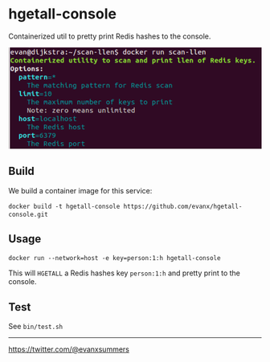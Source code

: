 
# hgetall-console

Containerized util to pretty print Redis hashes to the console.

<img src="https://raw.githubusercontent.com/evanx/scan-llen/master/docs/readme/main.png"/>

## Build

We build a container image for this service:
```
docker build -t hgetall-console https://github.com/evanx/hgetall-console.git
```

## Usage

```
docker run --network=host -e key=person:1:h hgetall-console
```

This will `HGETALL` a Redis hashes key `person:1:h` and pretty print to the console.

## Test

See `bin/test.sh`

<hr>

https://twitter.com/@evanxsummers
